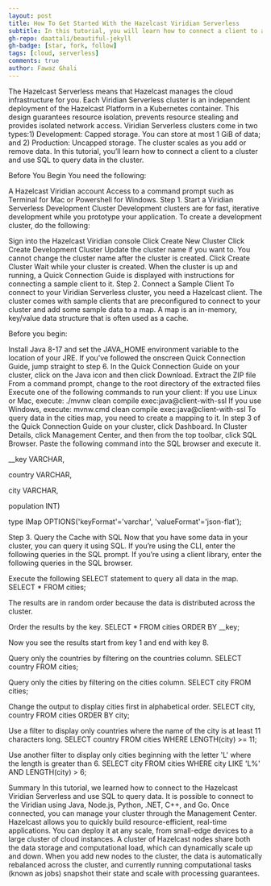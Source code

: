 ```yaml
---
layout: post
title: How To Get Started With the Hazelcast Viridian Serverless
subtitle: In this tutorial, you will learn how to connect a client to a cluster and use SQL to query data in the cluster.
gh-repo: daattali/beautiful-jekyll
gh-badge: [star, fork, follow]
tags: [cloud, serverless]
comments: true
author: Fawaz Ghali
---
```


The Hazelcast Serverless means that Hazelcast manages the cloud infrastructure for you. Each Viridian Serverless cluster is an independent deployment of the Hazelcast Platform in a Kubernetes container. This design guarantees resource isolation, prevents resource stealing and provides isolated network access. Viridian Serverless clusters come in two types:1) Development: Capped storage. You can store at most 1 GiB of data; and 2) Production: Uncapped storage. The cluster scales as you add or remove data. In this tutorial, you’ll learn how to connect a client to a cluster and use SQL to query data in the cluster.

Before You Begin
You need the following:

A Hazelcast Viridian account
Access to a command prompt such as Terminal for Mac or Powershell for Windows.
Step 1. Start a Viridian Serverless Development Cluster
Development clusters are for fast, iterative development while you prototype your application. To create a development cluster, do the following:

Sign into the Hazelcast Viridian console
Click Create New Cluster
Click Create Development Cluster
Update the cluster name if you want to. You cannot change the cluster name after the cluster is created.
Click Create Cluster
Wait while your cluster is created. When the cluster is up and running, a Quick Connection Guide is displayed with instructions for connecting a sample client to it.
Step 2. Connect a Sample Client
To connect to your Viridian Serverless cluster, you need a Hazelcast client. The cluster comes with sample clients that are preconfigured to connect to your cluster and add some sample data to a map. A map is an in-memory, key/value data structure that is often used as a cache.

Before you begin:

Install Java 8-17 and set the JAVA_HOME environment variable to the location of your JRE.
If you’ve followed the onscreen Quick Connection Guide, jump straight to step 6.
In the Quick Connection Guide on your cluster, click on the Java icon and then click Download.
Extract the ZIP file
From a command prompt, change to the root directory of the extracted files
Execute one of the following commands to run your client:
If you use Linux or Mac, execute: ./mvnw clean compile exec:java@client-with-ssl
If you use Windows, execute: mvnw.cmd clean compile exec:java@client-with-ssl
To query data in the cities map, you need to create a mapping to it. In step 3 of the Quick Connection Guide on your cluster, click Dashboard.
In Cluster Details, click Management Center, and then from the top toolbar, click SQL Browser.
Paste the following command into the SQL browser and execute it.
 
__key VARCHAR,

country VARCHAR,

city VARCHAR,

population INT)

type IMap OPTIONS('keyFormat'='varchar', 'valueFormat'='json-flat');


Step 3. Query the Cache with SQL
Now that you have some data in your cluster, you can query it using SQL. If you’re using the CLI, enter the following queries in the SQL prompt. If you’re using a client library, enter the following queries in the SQL browser.

Execute the following SELECT statement to query all data in the map.
SELECT * FROM cities;

The results are in random order because the data is distributed across the cluster.

Order the results by the key.
SELECT * FROM cities ORDER BY __key; 

Now you see the results start from key 1 and end with key 8. 

Query only the countries by filtering on the countries column.
SELECT country FROM cities;

Query only the cities by filtering on the cities column.
SELECT city FROM cities;

Change the output to display cities first in alphabetical order.
SELECT city, country FROM cities ORDER BY city;

Use a filter to display only countries where the name of the city is at least 11 characters long.
SELECT country FROM cities WHERE LENGTH(city) >= 11;

Use another filter to display only cities beginning with the letter 'L' where the length is greater than 6.
SELECT city FROM cities WHERE city LIKE 'L%' AND LENGTH(city) > 6;

Summary
In this tutorial, we learned how to connect to the Hazelcast Viridian Serverless and use SQL to query data. It is possible to connect to the Viridian using Java, Node.js, Python, .NET, C++, and Go. Once connected, you can manage your cluster through the Management Center. Hazelcast allows you to quickly build resource-efficient, real-time applications. You can deploy it at any scale, from small-edge devices to a large cluster of cloud instances. A cluster of Hazelcast nodes share both the data storage and computational load, which can dynamically scale up and down. When you add new nodes to the cluster, the data is automatically rebalanced across the cluster, and currently running computational tasks (known as jobs) snapshot their state and scale with processing guarantees.
